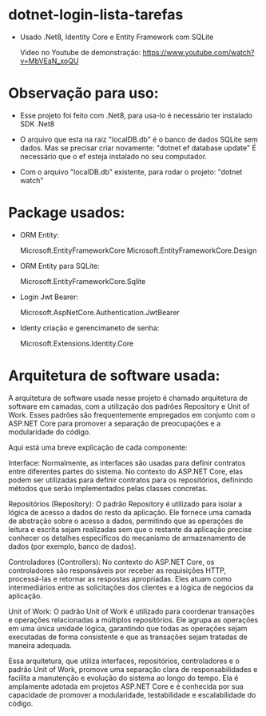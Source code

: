 # dotnet-login-lista-tarefas
- Usado .Net8, Identity Core e Entity Framework com SQLite
  
  Video no Youtube de demonstração: https://www.youtube.com/watch?v=MbVEaN_xoQU

# Observação para uso:
- Esse projeto foi feito com .Net8, para usa-lo é necessário ter instalado SDK .Net8

- O arquivo que esta na raiz "localDB.db" é o banco de dados SQLite sem dados.
  Mas se precisar criar novamente:
  "dotnet ef database update"
  É necessário que o ef esteja instalado no seu computador.

- Com o arquivo "localDB.db" existente, para rodar o projeto:
  "dotnet watch"

# Package usados:
- ORM Entity:
  
  Microsoft.EntityFrameworkCore
  Microsoft.EntityFrameworkCore.Design

- ORM Entity para SQLite:
  
  Microsoft.EntityFrameworkCore.Sqlite

- Login Jwt Bearer:
  
  Microsoft.AspNetCore.Authentication.JwtBearer

- Identy criação e gerencimaneto de senha:
  
  Microsoft.Extensions.Identity.Core

# Arquitetura de software usada:

A arquitetura de software usada nesse projeto é chamado arquitetura de software em camadas, com a utilização dos padrões Repository e Unit of Work. Esses padrões são frequentemente empregados em conjunto com o ASP.NET Core para promover a separação de preocupações e a modularidade do código.

Aqui está uma breve explicação de cada componente:

Interface: Normalmente, as interfaces são usadas para definir contratos entre diferentes partes do sistema. No contexto do ASP.NET Core, elas podem ser utilizadas para definir contratos para os repositórios, definindo métodos que serão implementados pelas classes concretas.

Repositórios (Repository): O padrão Repository é utilizado para isolar a lógica de acesso a dados do resto da aplicação. Ele fornece uma camada de abstração sobre o acesso a dados, permitindo que as operações de leitura e escrita sejam realizadas sem que o restante da aplicação precise conhecer os detalhes específicos do mecanismo de armazenamento de dados (por exemplo, banco de dados).

Controladores (Controllers): No contexto do ASP.NET Core, os controladores são responsáveis por receber as requisições HTTP, processá-las e retornar as respostas apropriadas. Eles atuam como intermediários entre as solicitações dos clientes e a lógica de negócios da aplicação.

Unit of Work: O padrão Unit of Work é utilizado para coordenar transações e operações relacionadas a múltiplos repositórios. Ele agrupa as operações em uma única unidade lógica, garantindo que todas as operações sejam executadas de forma consistente e que as transações sejam tratadas de maneira adequada.

Essa arquitetura, que utiliza interfaces, repositórios, controladores e o padrão Unit of Work, promove uma separação clara de responsabilidades e facilita a manutenção e evolução do sistema ao longo do tempo. Ela é amplamente adotada em projetos ASP.NET Core e é conhecida por sua capacidade de promover a modularidade, testabilidade e escalabilidade do código.
